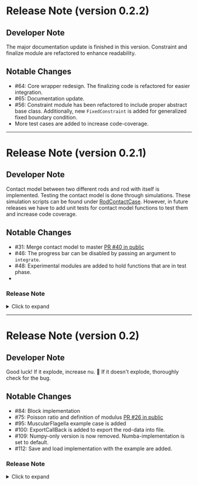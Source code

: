 # Release Note (version 0.2.2)

## Developer Note

The major documentation update is finished in this version.
Constraint and finalize module are refactored to enhance readability.

## Notable Changes
- #64: Core wrapper redesign. The finalizing code is refactored for easier integration.
- #65: Documentation update.
- #56: Constraint module has been refactored to include proper abstract base class. Additionally, new `FixedConstraint` is added for generalized fixed boundary condition.
- More test cases are added to increase code-coverage.

---

# Release Note (version 0.2.1)

## Developer Note

Contact model between two different rods and rod with itself is implemented. 
Testing the contact model is done through simulations. These simulation scripts can be found under
[RodContactCase](./RodContactCase). 
However, in future releases we have to add unit tests for contact model functions to test them and increase code coverage.

## Notable Changes
- #31: Merge contact model to master [PR #40 in public](https://github.com/GazzolaLab/PyElastica/pull/40)
- #46: The progress bar can be disabled by passing an argument to `integrate`.
- #48: Experimental modules are added to hold functions that are in test phase.
- 
### Release Note
<details>
  <summary>Click to expand</summary>

- Rod-Rod contact and Rod self contact is added.
- Two example cases for rod-rod contact is added, i.e. two rods colliding to each other in space. 
- Two example cases for rod self contact is added, i.e. plectonemes and solenoids.
- Progress bar can be disabled by passing an argument to `integrate` function.
- Experimental module added.
- Bugfix in callback mechanism

</details>

---

# Release Note (version 0.2)

## Developer Note

Good luck! If it explode, increase nu. :rofl: If it doesn't explode, thoroughly check for the bug.

## Notable Changes
- #84: Block implementation
- #75: Poisson ratio and definition of modulus [PR #26 in public](https://github.com/GazzolaLab/PyElastica/pull/26)
- #95: MuscularFlagella example case is added
- #100: ExportCallBack is added to export the rod-data into file.
- #109: Numpy-only version is now removed. Numba-implementation is set to default.
- #112: Save and load implementation with the example are added.
 
### Release Note
<details>
  <summary>Click to expand</summary>

- Block structure is included as part of optimization strategy.
- Different Poisson ratio is supported.
- Contributing guideline is added.
- Update readme
- Add MuscularFlagella example case
- Minimum requirement for dependencies is specified.
- Shear coefficient is corrected.
- Connection index assertion fixed.
- Remove numpy-only version.
- Save/Load example

</details>

